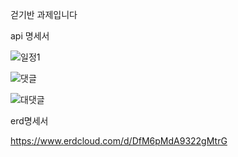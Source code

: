 걷기반 과제입니다

api 명세서


![일정1](https://github.com/user-attachments/assets/ff732067-e014-49d7-8012-18e8c7be5f4d)

![댓글](https://github.com/user-attachments/assets/990783cf-3e32-4cdf-84ae-b83913846791)

![대댓글](https://github.com/user-attachments/assets/adcdfa32-88c9-4424-8dd2-a89bd9fdb223)

erd명세서

https://www.erdcloud.com/d/DfM6pMdA9322gMtrG
